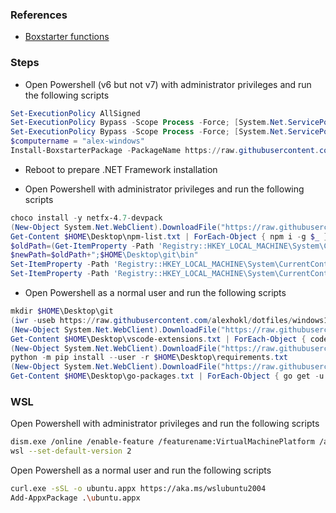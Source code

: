 ### References

- [Boxstarter
  functions](https://github.com/chocolatey/boxstarter/tree/master/Boxstarter.WinConfig)

### Steps

- Open Powershell (v6 but not v7) with administrator privileges and run the following scripts

```ps1
Set-ExecutionPolicy AllSigned
Set-ExecutionPolicy Bypass -Scope Process -Force; [System.Net.ServicePointManager]::SecurityProtocol = [System.Net.ServicePointManager]::SecurityProtocol -bor 3072; iex ((New-Object System.Net.WebClient).DownloadString('https://community.chocolatey.org/install.ps1'))
Set-ExecutionPolicy Bypass -Scope Process -Force; [System.Net.ServicePointManager]::SecurityProtocol = [System.Net.ServicePointManager]::SecurityProtocol -bor 3072; iex ((New-Object System.Net.WebClient).DownloadString('https://boxstarter.org/bootstrapper.ps1')); Get-Boxstarter -Force
$computername = "alex-windows"
Install-BoxstarterPackage -PackageName https://raw.githubusercontent.com/alexhokl/installation/master/windows/boxstarter.ps1 -DisableReboots
```

- Reboot to prepare .NET Framework installation

- Open Powershell with administrator privileges and run the following scripts

```ps1
choco install -y netfx-4.7-devpack
(New-Object System.Net.WebClient).DownloadFile("https://raw.githubusercontent.com/alexhokl/installation/master/npm-list.txt", "$HOME\Desktop\npm-list.txt")
Get-Content $HOME\Desktop\npm-list.txt | ForEach-Object { npm i -g $_ }
$oldPath=(Get-ItemProperty -Path 'Registry::HKEY_LOCAL_MACHINE\System\CurrentControlSet\Control\Session Manager\Environment' -Name PATH).Path
$newPath=$oldPath+";$HOME\Desktop\git\bin"
Set-ItemProperty -Path 'Registry::HKEY_LOCAL_MACHINE\System\CurrentControlSet\Control\Session Manager\Environment' -Name PATH –Value $newPath
Set-ItemProperty -Path 'Registry::HKEY_LOCAL_MACHINE\System\CurrentControlSet\Control\Session Manager\Environment' -Name GOPATH –Value "$HOME\Desktop\git"
```

- Open Powershell as a normal user and run the following scripts

```ps1
mkdir $HOME\Desktop\git
(iwr -useb https://raw.githubusercontent.com/alexhokl/dotfiles/windows10/.gitconfig).Content.Replace("`n", "`r`n") | Set-Content -Encoding utf8 $HOME\.gitconfig
(New-Object System.Net.WebClient).DownloadFile("https://raw.githubusercontent.com/alexhokl/installation/master/vscode-extensions.txt", "$HOME\Desktop\vscode-extensions.txt")
Get-Content $HOME\Desktop\vscode-extensions.txt | ForEach-Object { code --install-extension $_ }
(New-Object System.Net.WebClient).DownloadFile("https://raw.githubusercontent.com/alexhokl/installation/master/requirements.txt", "$HOME\Desktop\requirements.txt")
python -m pip install --user -r $HOME\Desktop\requirements.txt
(New-Object System.Net.WebClient).DownloadFile("https://raw.githubusercontent.com/alexhokl/installation/master/go-packages.txt", "$HOME\Desktop\go-packages.txt")
Get-Content $HOME\Desktop\go-packages.txt | ForEach-Object { go get -u $_ }
```

### WSL

Open Powershell with administrator privileges and run the following scripts

```sh
dism.exe /online /enable-feature /featurename:VirtualMachinePlatform /all /norestart
wsl --set-default-version 2
```

Open Powershell as a normal user and run the following scripts

```sh
curl.exe -sSL -o ubuntu.appx https://aka.ms/wslubuntu2004
Add-AppxPackage .\ubuntu.appx
```
